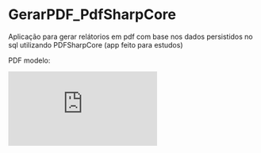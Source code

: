# GerarPDF_PdfSharpCore
Aplicação para gerar relátorios em pdf com base nos dados persistidos no sql utilizando PDFSharpCore (app feito para estudos)


PDF modelo:

![Modelo pdf](https://github.com/pablosdlima/GerarPDF_PdfSharpCore/blob/main/RelatorioNome%20-%20MODELO.pdf)
